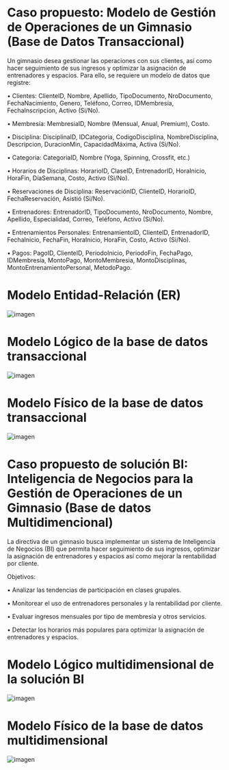 # Caso propuesto: Modelo de Gestión de Operaciones de un Gimnasio (Base de Datos Transaccional)

Un gimnasio desea gestionar las operaciones con sus clientes, así como hacer seguimiento de sus ingresos y optimizar la asignación de entrenadores y espacios. Para ello, se requiere un modelo de datos que registre:

•	Clientes: ClienteID, Nombre, Apellido, TipoDocumento, NroDocumento, FechaNacimiento, Genero, Teléfono, Correo, IDMembresía, FechaInscripcion, Activo (Si/No).

•	Membresía: MembresiaID, Nombre (Mensual, Anual, Premium), Costo.

•	Disciplina: DisciplinaID, IDCategoria, CodigoDisciplina, NombreDisciplina, Descripcion, DuracionMin, CapacidadMáxima, Activa (Si/No).

•	Categoria: CategoriaID, Nombre (Yoga, Spinning, Crossfit, etc.)

•	Horarios de Disciplinas: HorarioID, ClaseID, EntrenadorID, HoraInicio, HoraFin, DíaSemana, Costo, Activo (Si/No).

•	Reservaciones de Disciplina: ReservaciónID, ClienteID, HorarioID, FechaReservación, Asistió (Sí/No).

•	Entrenadores: EntrenadorID, TipoDocumento, NroDocumento, Nombre, Apellido, Especialidad, Correo, Teléfono, Activo (Si/No).

•	Entrenamientos Personales: EntrenamientoID, ClienteID, EntrenadorID, FechaInicio, FechaFin, HoraInicio, HoraFin, Costo, Activo (Si/No).

•	Pagos: PagoID, ClienteID, PeriodoInicio, PeriodoFin, FechaPago, IDMembresía, MontoPago, MontoMembresia, MontoDisciplinas, MontoEntrenamientoPersonal, MetodoPago.


# Modelo Entidad-Relación (ER)

![imagen](https://github.com/user-attachments/assets/ce8c1868-b0b2-46bb-aee4-b6d4b2d17eb8)


# Modelo Lógico de la base de datos transaccional

![imagen](https://github.com/user-attachments/assets/85b0e143-0aac-4d69-b7a4-cfbe7b22af2c)


# Modelo Físico de la base de datos transaccional

![imagen](https://github.com/user-attachments/assets/d139e6f5-6483-44a2-8ac9-3b0b9a9defe6)


# Caso propuesto de solución BI: Inteligencia de Negocios para la Gestión de Operaciones de un Gimnasio (Base de datos Multidimencional)

La directiva de un gimnasio busca implementar un sistema de Inteligencia de Negocios (BI) que permita hacer seguimiento de sus ingresos, optimizar la asignación de entrenadores y espacios así como mejorar la rentabilidad por cliente.

Objetivos:

•	Analizar las tendencias de participación en clases grupales.

•	Monitorear el uso de entrenadores personales y la rentabilidad por cliente.

•	Evaluar ingresos mensuales por tipo de membresía y otros servicios.

•	Detectar los horarios más populares para optimizar la asignación de entrenadores y espacios.

# Modelo Lógico multidimensional de la solución BI

![imagen](https://github.com/user-attachments/assets/39bb664c-1632-4ff8-acd8-f9b54b1e8779)


# Modelo Físico de la base de datos multidimensional

![imagen](https://github.com/user-attachments/assets/9bd9af33-36a5-4f78-aea6-008ea5aa6639)

